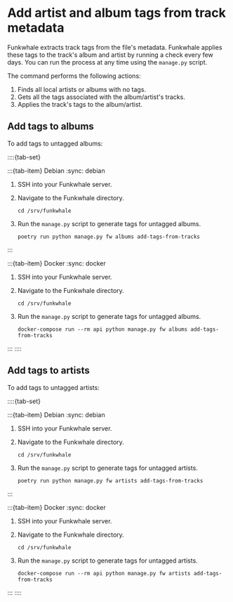 # Add artist and album tags from track metadata

Funkwhale extracts track tags from the file's metadata. Funkwhale applies these tags to the track's album and artist by running a check every few days. You can run the process at any time using the `manage.py` script.

The command performs the following actions:

1. Finds all local artists or albums with no tags.
2. Gets all the tags associated with the album/artist's tracks.
3. Applies the track's tags to the album/artist.

## Add tags to albums

To add tags to untagged albums:

::::{tab-set}

:::{tab-item} Debian
:sync: debian

1. SSH into your Funkwhale server.
2. Navigate to the Funkwhale directory.

      ```{code} bash
      cd /srv/funkwhale
      ```

3. Run the `manage.py` script to generate tags for untagged albums.

      ```{code} bash
      poetry run python manage.py fw albums add-tags-from-tracks
      ```

:::

:::{tab-item} Docker
:sync: docker

1. SSH into your Funkwhale server.
2. Navigate to the Funkwhale directory.

      ```{code} bash
      cd /srv/funkwhale
      ```

3. Run the `manage.py` script to generate tags for untagged albums.

      ```{code} bash
      docker-compose run --rm api python manage.py fw albums add-tags-from-tracks
      ```

:::
::::

## Add tags to artists

To add tags to untagged artists:

::::{tab-set}

:::{tab-item} Debian
:sync: debian

1. SSH into your Funkwhale server.
2. Navigate to the Funkwhale directory.

      ```{code} bash
      cd /srv/funkwhale
      ```

3. Run the `manage.py` script to generate tags for untagged artists.

      ```{code} bash
      poetry run python manage.py fw artists add-tags-from-tracks
      ```

:::

:::{tab-item} Docker
:sync: docker

1. SSH into your Funkwhale server.
2. Navigate to the Funkwhale directory.

      ```{code} bash
      cd /srv/funkwhale
      ```

3. Run the `manage.py` script to generate tags for untagged artists.

      ```{code} bash
      docker-compose run --rm api python manage.py fw artists add-tags-from-tracks
      ```

:::
::::
